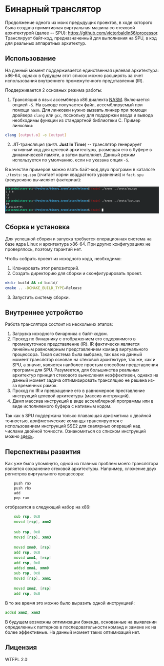 # Бинарный транслятор
Продолжение одного из моих предыдущих проектов,
в ходе которого была создана примитивная виртуальная машина со стековой архитектурой (далее -- SPU):
https://github.com/victorbaldin56/processor.
Транслирует байт-код, предназначенный для выполнения на SPU, в код для
реальных аппаратных архитектур.

## Использование
На данный момент поддерживается единственная целевая архитектура: x86-64, однако
в будущем этот список можно расширять за счет использования внутреннего промежуточного
представления (IR).

Поддерживается 2 основных режима работы:
1. Трансляция в язык ассемблера x86 диалекта [NASM](https://www.nasm.us/).
Включается опцией `-S`.
На выходе получается файл, ассемблируемый при помощи `nasm`.
Для линковки нужно вызвать линкер при помощи драйвера `clang` или `gcc`,
поскольку для поддержки ввода и вывода необходимы функции из
стандартной библиотеки C.
Пример линковки:
```sh
clang [output.o] -o [output]
```
2. JIT-трансляция (_англ._ **Just In Time**) -- транслятор генерирует нативный код для целевой архитектуры,
размещая его в буфере в динамической памяти, а затем выполняет. Данный режим
используется по умолчанию, если не указана опция `-S`.

В качестве примеров можно взять байт-код двух программ в каталоге `./tests`:
`sq.spu` (считает корни квадратного уравнения) и `fact.spu` (рекурсивно вычисляет факториал):

![image](usage.png)

## Сборка и установка
Для успешной сборки и запуска требуется операционная система на базе ядра
Linux и архитектура x86-64. При других конфигурациях не проверялось,
поэтому гарантий нет.

Чтобы собрать проект из исходного кода, необходимо:
1. Клонировать этот репозиторий.
2. Создать директорию для сборки и сконфигурировать проект.
```sh
mkdir build && cd build/
cmake .. -DCMAKE_BUILD_TYPE=Release
```
3. Запустить систему сборки.

## Внутреннее устройство
Работа транслятора состоит из нескольких этапов:
1. Загрузка исходного бинарника с байт-кодом.
2. Проход по бинарнику с отображением его содержимого
в промежуточное представление (IR). IR фактически
является линейным равномерным представлением команд
виртуального процессора. Такая система была
выбрана, так как на данный момент транслятор основан на стековой
архитектуре, так же, как и SPU, а значит, является наиболее простым способом
представления программ для SPU. Разумеется, для большинства реальных
архитектур принцип стекового вычисления неэффективен, однако
на данный момент задача оптимизировать трансляцию не решена из-за
временных рамок.
3. Проход по IR и превращение его в равномерное преставление
инструкций целевой архитектуры (массив инструкций).
4. Дамп массива инструкций в виде ассемблерной программы или в
виде исполняемого буфера с нативным кодом.

Так как в SPU поддержана только плавающая арифметика с двойной точностью,
арифметические команды транслируются с использованием
инструкций SSE2 для скалярных операций над числами двойной точности.
Ознакомиться со списком инструкций можно [здесь](https://www.laruence.com/sse/#techs=MMX,SSE,SSE2,SSE3,SSSE3,SSE4_1,SSE4_2,AVX,AVX2,AVX_512).

## Перспективы развития
Как уже было упомянуто, одной из главных проблем моего транслятора является
сохранение стековой архитектуры. Например, сложение двух регистров виртуального процессора:
```
    push rax
    push rbx
    add
    pop rax
```
отобразится в следующий набор на x86:
```asm
    sub rsp, 0x8
    movsd [rsp], xmm2

    sub rsp, 0x8
    movsd [rsp], xmm3

    movsd xmm0, [rsp]
    add rsp, 0x8
    movsd xmm1, [rsp]
    add rsp, 0x8
    addsd xmm1, xmm0
    sub rsp, 0x8
    movsd [rsp], xmm1

    movsd xmm2, [rsp]
    add rsp, 0x8
```
В то же время это можно было выразить одной инструкцией:
```asm
addsd xmm2, xmm3
```
В будущем возможны оптимизации бэкенда, основанные на выявлении определенных
паттернов в последовательности команд и замене их на более эффективные.
На данный момент таких оптимизаций нет.

## Лицензия
WTFPL 2.0
